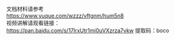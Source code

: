 文档材料请参考<br>
https://www.yuque.com/wzzz/vftgnm/hum5n8
<br>
视频讲解请观看链接：<br>https://pan.baidu.com/s/17lrxUtr1mi0uVXzrza7vkw  提取码：boco 
